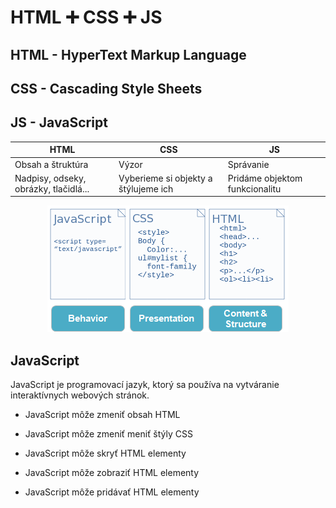 # HTML ➕ CSS ➕ JS

## HTML - HyperText Markup Language 
## CSS - Cascading Style Sheets
## JS - JavaScript
<center>

| HTML      | CSS | JS        |
| ----------- | ----------- | ----------- |
| Obsah a štruktúra      | Výzor       | Správanie |
| Nadpisy, odseky, obrázky, tlačidlá... | Vyberieme si objekty a štýlujeme ich | Pridáme objektom funkcionalitu |



![Ziarovka](zdroje/js_css_html.png)

</center>

## JavaScript
JavaScript je programovací jazyk, ktorý sa používa na vytváranie interaktívnych webových stránok.

- JavaScript môže zmeniť obsah HTML

- JavaScript môže zmeniť meniť štýly CSS

- JavaScript môže skryť HTML elementy

- JavaScript môže zobraziť HTML elementy

- JavaScript môže pridávať HTML elementy



